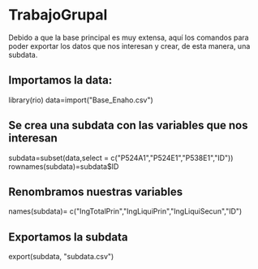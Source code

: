 # TrabajoGrupal
Debido a que la base principal es muy extensa, aquí los comandos para poder exportar los datos que nos interesan y crear, de esta manera, una subdata.

## Importamos la data:

library(rio)
data=import("Base_Enaho.csv")

## Se crea una subdata con las variables que nos interesan

subdata=subset(data,select = c("P524A1","P524E1","P538E1","ID"))
rownames(subdata)=subdata$ID

## Renombramos nuestras variables

names(subdata)= c("IngTotalPrin","IngLiquiPrin","IngLiquiSecun","ID")

## Exportamos la subdata

export(subdata, "subdata.csv") 

